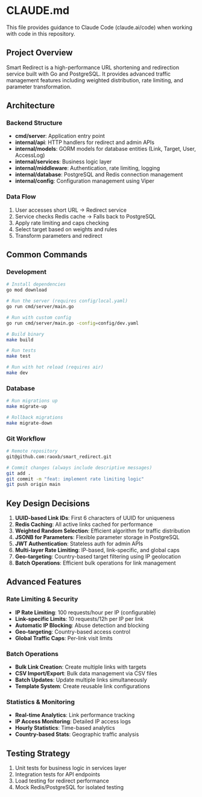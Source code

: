 # CLAUDE.md

This file provides guidance to Claude Code (claude.ai/code) when working with code in this repository.

## Project Overview

Smart Redirect is a high-performance URL shortening and redirection service built with Go and PostgreSQL. It provides advanced traffic management features including weighted distribution, rate limiting, and parameter transformation.

## Architecture

### Backend Structure
- **cmd/server**: Application entry point
- **internal/api**: HTTP handlers for redirect and admin APIs
- **internal/models**: GORM models for database entities (Link, Target, User, AccessLog)
- **internal/services**: Business logic layer
- **internal/middleware**: Authentication, rate limiting, logging
- **internal/database**: PostgreSQL and Redis connection management
- **internal/config**: Configuration management using Viper

### Data Flow
1. User accesses short URL → Redirect service
2. Service checks Redis cache → Falls back to PostgreSQL
3. Apply rate limiting and caps checking
4. Select target based on weights and rules
5. Transform parameters and redirect

## Common Commands

### Development
```bash
# Install dependencies
go mod download

# Run the server (requires config/local.yaml)
go run cmd/server/main.go

# Run with custom config
go run cmd/server/main.go -config=config/dev.yaml

# Build binary
make build

# Run tests
make test

# Run with hot reload (requires air)
make dev
```

### Database
```bash
# Run migrations up
make migrate-up

# Rollback migrations
make migrate-down
```

### Git Workflow
```bash
# Remote repository
git@github.com:raoxb/smart_redirect.git

# Commit changes (always include descriptive messages)
git add .
git commit -m "feat: implement rate limiting logic"
git push origin main
```

## Key Design Decisions

1. **UUID-based Link IDs**: First 6 characters of UUID for uniqueness
2. **Redis Caching**: All active links cached for performance
3. **Weighted Random Selection**: Efficient algorithm for traffic distribution
4. **JSONB for Parameters**: Flexible parameter storage in PostgreSQL
5. **JWT Authentication**: Stateless auth for admin APIs
6. **Multi-layer Rate Limiting**: IP-based, link-specific, and global caps
7. **Geo-targeting**: Country-based target filtering using IP geolocation
8. **Batch Operations**: Efficient bulk operations for link management

## Advanced Features

### Rate Limiting & Security
- **IP Rate Limiting**: 100 requests/hour per IP (configurable)
- **Link-specific Limits**: 10 requests/12h per IP per link
- **Automatic IP Blocking**: Abuse detection and blocking
- **Geo-targeting**: Country-based access control
- **Global Traffic Caps**: Per-link visit limits

### Batch Operations
- **Bulk Link Creation**: Create multiple links with targets
- **CSV Import/Export**: Bulk data management via CSV files
- **Batch Updates**: Update multiple links simultaneously
- **Template System**: Create reusable link configurations

### Statistics & Monitoring
- **Real-time Analytics**: Link performance tracking
- **IP Access Monitoring**: Detailed IP access logs
- **Hourly Statistics**: Time-based analytics
- **Country-based Stats**: Geographic traffic analysis

## Testing Strategy

1. Unit tests for business logic in services layer
2. Integration tests for API endpoints
3. Load testing for redirect performance
4. Mock Redis/PostgreSQL for isolated testing